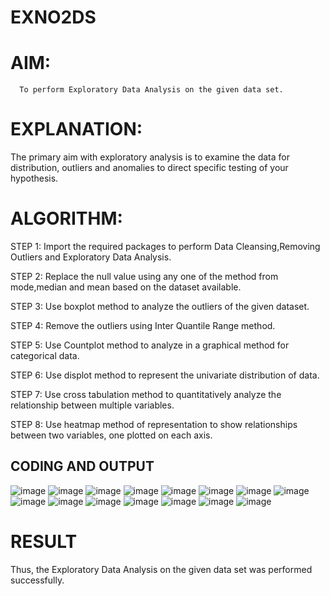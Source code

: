 # EXNO2DS
# AIM:
      To perform Exploratory Data Analysis on the given data set.
      
# EXPLANATION:
  The primary aim with exploratory analysis is to examine the data for distribution, outliers and anomalies to direct specific testing of your hypothesis.
  
# ALGORITHM:
STEP 1: Import the required packages to perform Data Cleansing,Removing Outliers and Exploratory Data Analysis.

STEP 2: Replace the null value using any one of the method from mode,median and mean based on the dataset available.

STEP 3: Use boxplot method to analyze the outliers of the given dataset.

STEP 4: Remove the outliers using Inter Quantile Range method.

STEP 5: Use Countplot method to analyze in a graphical method for categorical data.

STEP 6: Use displot method to represent the univariate distribution of data.

STEP 7: Use cross tabulation method to quantitatively analyze the relationship between multiple variables.

STEP 8: Use heatmap method of representation to show relationships between two variables, one plotted on each axis.

## CODING AND OUTPUT
![image](https://github.com/DEEPAK2200233/EXNO2DS/assets/118707676/47c939c6-1c52-4d9b-8c76-72a680eb173c)
![image](https://github.com/DEEPAK2200233/EXNO2DS/assets/118707676/b01786ab-c0b6-4160-bfcc-1beb5bb315a2)
![image](https://github.com/DEEPAK2200233/EXNO2DS/assets/118707676/01415c72-6eae-4afd-9175-9243b45bd8f1)
![image](https://github.com/DEEPAK2200233/EXNO2DS/assets/118707676/6c7655bc-1391-4891-8fb1-e1f070f5fd2b)
![image](https://github.com/DEEPAK2200233/EXNO2DS/assets/118707676/009287c3-41b8-49b1-980e-0db752d526ee)
![image](https://github.com/DEEPAK2200233/EXNO2DS/assets/118707676/79d90133-7bb8-4887-b005-dc891993367c)
![image](https://github.com/DEEPAK2200233/EXNO2DS/assets/118707676/f60a8908-05e4-46f0-b8df-3f7cd658e928)
![image](https://github.com/DEEPAK2200233/EXNO2DS/assets/118707676/d225f102-8916-4dfd-b492-55f7a357bcc9)
![image](https://github.com/DEEPAK2200233/EXNO2DS/assets/118707676/f3b5bbb9-3d0a-4201-9e4a-a53bd4bc4431)
![image](https://github.com/DEEPAK2200233/EXNO2DS/assets/118707676/ca46a3fd-a190-4176-b608-0704a1fc1cd0)
![image](https://github.com/DEEPAK2200233/EXNO2DS/assets/118707676/76739d47-4864-4e4d-b84f-46c0e3eb3f36)
![image](https://github.com/DEEPAK2200233/EXNO2DS/assets/118707676/def60c48-a1cc-45ad-8e58-f3a333713c0d)
![image](https://github.com/DEEPAK2200233/EXNO2DS/assets/118707676/2d074763-b5af-48de-850a-980c759569cb)
![image](https://github.com/DEEPAK2200233/EXNO2DS/assets/118707676/809b9b73-3f1b-4c98-90ae-885dcb214098)
![image](https://github.com/DEEPAK2200233/EXNO2DS/assets/118707676/a864c6e3-6027-4d09-b2a2-b3a6f7e3ca37)

# RESULT
Thus, the Exploratory Data Analysis on the given data set was performed successfully.
